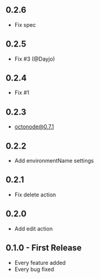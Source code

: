 ## 0.2.6
* Fix spec

## 0.2.5
* Fix #3 (@Dayjo)

## 0.2.4
* Fix #1

## 0.2.3
* octonode@0.7.1

## 0.2.2
* Add environmentName settings

## 0.2.1
* Fix delete action

## 0.2.0
* Add edit action

## 0.1.0 - First Release
* Every feature added
* Every bug fixed
